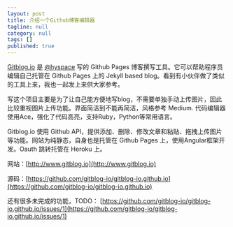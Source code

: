 ```yaml
---
layout: post
title: 介绍一个Github博客编辑器
tagline: null
category: null
tags: []
published: true
---
```

[Gitblog.io](http://www.gitblog.io) 是 [@hyspace](https://twitter/hyspace) 写的 Github Pages 博客撰写工具。它可以帮助程序员 编辑自己托管在 Github Pages 上的 Jekyll based blog。看到有小伙伴做了类似的工具上来，我也一起发上来供大家参考。

写这个项目主要是为了让自己能方便地写blog，不需要单独手动上传图片，因此比较重视图片上传功能。界面简洁到不能再简洁，风格参考 Medium. 代码编辑器使用Ace，强化了代码高亮，支持Ruby，Python等常用语言。

Gitblog.io 使用 Github API，提供添加、删除、修改文章和粘贴、拖拽上传图片等功能。网站为纯静态，自身也是托管在 Github Pages 上，使用Angular框架开发。Oauth 跳转托管在 Heroku 上。

网站：[http://www.gitblog.io](http://www.gitblog.io)

源码：[https://github.com/gitblog-io/gitblog-io.github.io](https://github.com/gitblog-io/gitblog-io.github.io)

还有很多未完成的功能，TODO： [https://github.com/gitblog-io/gitblog-io.github.io/issues/1](https://github.com/gitblog-io/gitblog-io.github.io/issues/1)